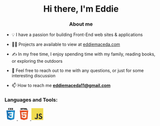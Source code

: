 <h1 align="center">Hi there, I'm Eddie</h1>
<h3 align="center">About me</h3>
 
- 💡 I have a passion for building Front-End web sites & applications 
 
- 👨‍💻 Projects are available to view at [eddiemaceda.com](https://eddiemaceda.com/)

- ✍️ In my free time, I enjoy spending time with my family, reading books, or exploring the outdoors

- 💬 Feel free to reach out to me with any questions, or just for some interesting discussion

- 📫 How to reach me **eddiemaceda11@gmail.com**

<p align="left">
</p>

<h3 align="left">Languages and Tools:</h3>
<p align="left"> <a href="https://www.w3schools.com/css/" target="_blank" rel="noreferrer"> <img src="https://raw.githubusercontent.com/devicons/devicon/master/icons/css3/css3-original-wordmark.svg" alt="css3" width="40" height="40"/> </a> <a href="https://www.w3.org/html/" target="_blank" rel="noreferrer"> <img src="https://raw.githubusercontent.com/devicons/devicon/master/icons/html5/html5-original-wordmark.svg" alt="html5" width="40" height="40"/> </a> <a href="https://developer.mozilla.org/en-US/docs/Web/JavaScript" target="_blank" rel="noreferrer"> <img src="https://raw.githubusercontent.com/devicons/devicon/master/icons/javascript/javascript-original.svg" alt="javascript" width="40" height="40"/> </a> </p>
